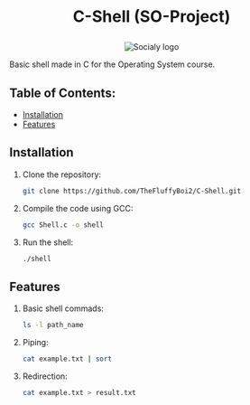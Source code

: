 # <p align = "center">C-Shell (SO-Project)</p>

<p align="center">
  <img src="https://i.imgur.com/w3EbQNN.png" alt="Socialy logo">
</p>

Basic shell made in C for the Operating System course.

## Table of Contents:
- [Installation](#installation)
- [Features](#features)

## Installation
1. Clone the repository:
   ```bash
   git clone https://github.com/TheFluffyBoi2/C-Shell.git
   ```
2. Compile the code using GCC:
   ```bash
   gcc Shell.c -o shell
   ```
3. Run the shell:
   ```bash
   ./shell
   ```
## Features
1. Basic shell commads:
   ```bash
   ls -l path_name
   ```
2. Piping:
   ```bash
   cat example.txt | sort
   ```
3. Redirection:
   ```bash
   cat example.txt > result.txt
   ```
